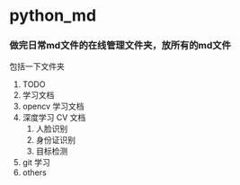 # python_md

### 做完日常md文件的在线管理文件夹，放所有的md文件

包括一下文件夹 

1. TODO 
2. 学习文档
3. opencv 学习文档
4. 深度学习 CV 文档 
   1. 人脸识别
   2. 身份证识别
   3. 目标检测
5. git 学习
6. others

